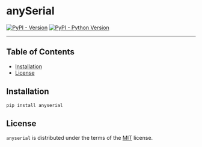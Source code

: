 # anySerial

[![PyPI - Version](https://img.shields.io/pypi/v/anyio-serial.svg)](https://pypi.org/project/anyserial)
[![PyPI - Python Version](https://img.shields.io/pypi/pyversions/anyio-serial.svg)](https://pypi.org/project/anyserial)

-----

## Table of Contents

- [Installation](#installation)
- [License](#license)

## Installation

```console
pip install anyserial
```

## License

`anyserial` is distributed under the terms of the [MIT](https://spdx.org/licenses/MIT.html) license.

